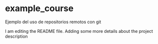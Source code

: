 # example_course
Ejemplo del uso de repositorios remotos con git

I am editing the README file. Adding some more details about the project description
